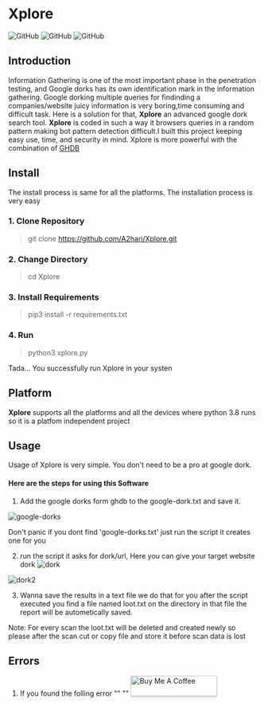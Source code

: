 # Xplore
![GitHub](https://img.shields.io/badge/Version-1.1-blue)
![GitHub](https://img.shields.io/badge/Platform-Unix%20%7C%20Windows-brightgreen)
![GitHub](https://img.shields.io/badge/Python-3.7%20%7C%203.8%20%7C%203.8%2B-orange)

## Introduction
Information Gathering is one of the most important phase in the penetration testing, and Google dorks has its own identification mark in the information gathering. Google dorking multiple queries for findinding a companies/website juicy information is very boring,time consuming and difficult task. Here is a solution for that, **Xplore** an advanced google dork search tool. **Xplore** is coded in such a way it browsers queries in a random pattern making bot pattern detection difficult.I built this project keeping easy use, time, and security in mind. Xplore is more powerful with the combination of [GHDB](https://www.exploit-db.com/google-hacking-database)
## Install

The install process is same for all the platforms. The installation process is very easy 

<h3>1. Clone Repository</h3>

> git clone https://github.com/A2hari/Xplore.git

<h3>2. Change Directory</h3>

> cd Xplore

<h3>3. Install Requirements </h3>

> pip3 install -r requirements.txt

<h3>4. Run </h3>

> python3 xplore.py

Tada... You successfully run Xplore in your systen

## Platform
**Xplore** supports all the platforms and all the devices where python 3.8 runs so it is a platfom independent project

## Usage
Usage of Xplore is very simple. You don't need to be a pro at google dork. 
<h4> Here are the steps for using this Software</h4>

1. Add the google dorks form ghdb to the google-dork.txt and save it.

![google-dorks](https://user-images.githubusercontent.com/40531762/82412148-bc19d880-9a90-11ea-926c-de53327357f8.png)

Don't panic if you dont find 'google-dorks.txt' just run the script it creates one for you

2. run the script it asks for dork/url, Here you can give your target website dork 
![dork](https://user-images.githubusercontent.com/40531762/82413423-eec4d080-9a92-11ea-876d-2b48f483fb2b.png)

![dork2](https://user-images.githubusercontent.com/40531762/82413476-09974500-9a93-11ea-8d68-3c886e79474a.png)

3. Wanna save the results in a text file we do that for you after the script executed you find a file named loot.txt on the directory in that file the report will be autometically saved.

Note: For every scan the loot.txt will be deleted and created newly so please after the scan cut or copy file and store it before scan data is lost

## Errors
1. If you found the folling error
""
""
<a href="https://www.buymeacoffee.com/hari" target="_blank"><img src="https://www.buymeacoffee.com/assets/img/custom_images/orange_img.png" alt="Buy Me A Coffee" style="height: 41px !important;width: 174px !important;box-shadow: 0px 3px 2px 0px rgba(190, 190, 190, 0.5) !important;-webkit-box-shadow: 0px 3px 2px 0px rgba(190, 190, 190, 0.5) !important;" ></a>
